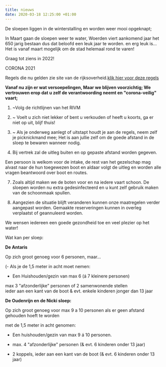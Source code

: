 ```yaml
---
title: nieuws
date: 2020-03-18 12:25:00 +01:00
---
```


De sloepen liggen in de winterstalling en worden weer mooi opgeknapt;

In Maart gaan de sloepen weer te water,
Woerden viert aankomend jaar het 650 jarig bestaan dus dat beloofd een leuk jaar te worden.
en erg leuk is...  Het is vanaf maart mogelijk om de stad helemaal rond te varen!

Graag tot ziens in 2022!



CORONA 2021

Regels die nu gelden zie site van de rijksoverheid.[klik hier voor deze regels](https://www.rijksoverheid.nl/onderwerpen/coronavirus-covid-19/algemene-coronaregels)

**Vanaf nu zijn er wat versoepelingen,  Maar we blijven voorzichtig;
We vertrouwen erop dat u zelf de verantwoording neemt en "corona-veilig" vaart;**



1. ~Volg de richtlijnen van het RIVM
2. ~ Voelt u zich niet lekker of bent u verkouden of heeft u koorts, ga er niet op uit, blijf thuis!
3. ~ Als je onderweg aanlegt of uitstapt houdt je aan de regels, neem zelf je picknickmand mee;
Het is aan jullie zelf om de goede afstand in de sloep te bewaren wanneer nodig.

6. Bij vertrek zal de uitleg buiten en op gepaste afstand worden gegeven.

Een persoon is welkom voor de intake,  de rest van het gezelschap mag alvast naar de hun toegewezen boot en aldaar volgt de uitleg en worden alle vragen beantwoord over boot en routes.

7. Zoals altijd maken we de boten voor en na iedere vaart schoon.
De sloepen worden nu extra gedesinfecteerd en u kunt zelf gebruik maken van de schoonmaak spullen.

8. Aangezien de situatie blijft veranderen kunnen onze maatregelen verder aangepast worden. Gemaakte reserveringen kunnen in overleg verplaatst of geannuleerd worden.

We wensen iedereen een goede gezondheid toe en veel plezier op het water!

Wat kan per sloep:


**De Antaris**

Op zich groot genoeg voor 6 personen, maar...

(- Als je de 1,5 meter in acht moet nemen: 

- Een Huishouden/gezin van max 6 (á 7 kleinere personen)

 max 3 "afzonderlijke" personen of 2 samenwonende stellen  
ieder aan een kant van de boot & evt. enkele kinderen jonger dan 13 jaar



**De Oudenrijn en de Nicki sloep:**

Op zich groot genoeg voor max 9 a 10 personen als er geen afstand gehouden hoeft te worden 

met de 1,5 meter in acht genomen:

- Een huishouden/gezin van max 9 á 10 personen.

- max. 4 "afzonderlijke" personen (& evt. 6 kinderen onder 13 jaar)

- 2 koppels, ieder aan een kant van de boot (& evt. 6 kinderen onder 13 jaar)


